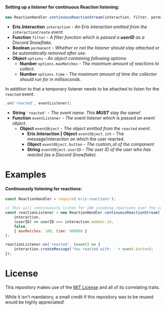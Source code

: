 #### Setting up a listener for continuous Reaction listening:
```js
new ReactionHandler.continuousReactionStream(interaction, filter, permanent, options);
```
- **Eris.Interaction** `interaction` - *An Eris interaction emitted from the `interactionCreate` event.*
- **Function** `filter` - *A filter function which is passed a **userID** as a Discord Snowflake.*
- **Boolean** `permanent` - *Whether or not the listener should stay attached or be automatically removed after use.*
- **Object** `options` - *An object containing following options:*
    - **Number** `options.maxMatches` - *The maximum amount of reactions to collect.*
    - **Number** `options.time` - *The maximum amount of time the collector should run for in milliseconds.*

In addition to that a temporary listener needs to be attached to listen for the `reacted` event:
```js
.on('reacted', eventListener);
```
- **String** `'reacted'` - *The event name. This **MUST** stay the same!*
- **Function** `eventListener` - *The event listener which is passed an event object.*
    - **Object** `eventObject` - *The object emitted from the `reacted` event*.
        - **Eris.Interaction | Object** `eventObject.int` - The message/interaction on which the user reacted.
        - **Object** `eventObject.button` - *The custom_id of the component*
        - **String** `eventObject.userID` - *The user ID of the user who has reacted (as a Discord Snowflake).*

# Examples
#### Continuously listening for reactions:
```js
const ReactionHandler = require('eris-reactions');

// This will continuously listen for 100 incoming reactions over the course of 15 minutes
const reactionListener = new ReactionHandler.continuousReactionStream(
    interaction, 
    (userID) => userID === interaction.member.id, 
    false, 
    { maxMatches: 100, time: 900000 }
);

reactionListener.on('reacted', (event) => {
    interaction.createMessage('You reacted with: ' + event.button);
});
```
# License
This repository makes use of the [MIT License](https://opensource.org/licenses/MIT) and all of its correlating traits.

While it isn't mandatory, a small credit if this repository was to be reused would be highly appreciated!
